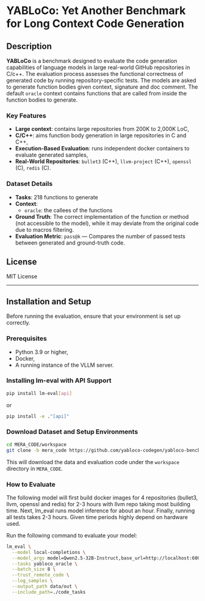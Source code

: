 # YABLoCo: Yet Another Benchmark for Long Context Code Generation

## Description

**YABLoCo** is a benchmark designed to evaluate the code generation capabilities of language models in large real-world 
GitHub repositories in C/c++. The evaluation process assesses the functional correctness of generated code by 
running repository-specific tests. The models are asked to generate function bodies given context, 
signature and doc comment. The default `oracle` context contains functions that are called from inside the function 
bodies to generate.

### Key Features
- **Large context**: contains large repositories from 200K to 2,000K LoC,
- **C/C++**: aims function body generation in large repositories in C and C++,
- **Execution-Based Evaluation**: runs independent docker containers to evaluate generated samples,
- **Real-World Repositories**: `bullet3` (C++), `llvm-project` (C++), `openssl` (C), `redis` (C).

### Dataset Details
- **Tasks**: 218 functions to generate
- **Context**:
  - `oracle`: the callees of the functions
- **Ground Truth**: The correct implementation of the function or method (not accessible to the model), while it may deviate from the original code due to macros filtering.
- **Evaluation Metric**: `pass@k` — Compares the number of passed tests between generated and ground-truth code.

## License
MIT License

---

## Installation and Setup

Before running the evaluation, ensure that your environment is set up correctly.

### Prerequisites
- Python 3.9 or higher,
- Docker,
- A running instance of the VLLM server.

### Installing lm-eval with API Support
   ```bash
   pip install lm-eval[api]
   ```
  or
   ```bash
   pip install -e ."[api]"
   ```

### Download Dataset and Setup Environments

```bash
cd MERA_CODE/workspace
git clone -b mera_code https://github.com/yabloco-codegen/yabloco-benchmark
```

This will download the data and evaluation code under the `workspace` directory in `MERA_CODE`.

### How to Evaluate

The following model will first build docker images for 4 repositories (bullet3, llvm, openssl and redis) for 2-3 hours with llvm repo taking most building time. Next, lm_eval runs model inference for about an hour. Finally, running all tests takes 2-3 hours. Given time periods highly depend on hardware used.

Run the following command to evaluate your model:

```bash
lm_eval \
  --model local-completions \
  --model_args model=Qwen2.5-32B-Instruct,base_url=http://localhost:6002/v1/completions,num_concurrent=1,max_retries=3,tokenized_requests=True,max_length=8192,max_gen_toks=2048,tokenizer=Qwen/Qwen2.5-32B-Instruct \
  --tasks yabloco_oracle \
  --batch_size 8 \
  --trust_remote_code \
  --log_samples \
  --output_path data/out \
  --include_path=./code_tasks
```
